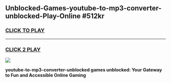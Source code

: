 
## Unblocked-Games-youtube-to-mp3-converter-unblocked-Play-Online #512kr
<h3>
<a href="https://news.freeplayer.one?title=youtube-to-mp3-converter-unblocked&ref=3">CLICK TO PLAY</a></h3>
<hr>

<h3>
<a href="https://news.freeplayer.one?title=youtube-to-mp3-converter-unblocked&ref=3">CLICK 2 PLAY</a>
  
</h3>

<a href="https://news.freeplayer.one?title=youtube-to-mp3-converter-unblocked&ref=3"><img src="https://clearcache.store/games.png"></a>


**youtube-to-mp3-converter-unblocked games unblocked: Your Gateway to Fun and Accessible Online Gaming**
